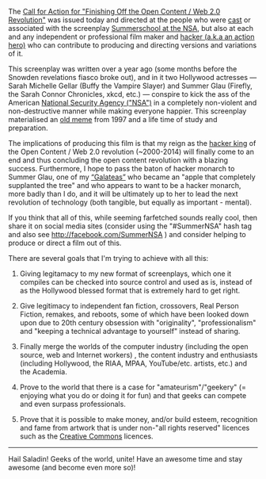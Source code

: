 The [Call for Action for "Finishing Off the Open Content / Web 2.0 Revolution"](http://shlomifish.livejournal.com/3001.html) was issued today and directed at the people who were [cast](http://www.shlomifish.org/humour/Summerschool-at-the-NSA/cast.html) or associated with the screenplay [Summerschool at the NSA](http://www.shlomifish.org/humour/Summerschool-at-the-NSA/), but also at each and any independent or professional film maker and [hacker (a.k.a an action hero)](http://www.shlomifish.org/philosophy/philosophy/putting-all-cards-on-the-table-2013/DocBook5/putting-all-cards-on-the-table-2013/david_and_goliath.html) who can contribute to producing and directing versions and variations of it.

This screenplay was written over a year ago (some months before the Snowden revelations fiasco broke out), and in it two Hollywood actresses — Sarah Michelle Gellar (Buffy the Vampire Slayer) and Summer Glau (Firefly, the Sarah Connor Chronicles, xkcd, etc.) — conspire to kick the ass of the American [National Security Agency ("NSA")](https://en.wikipedia.org/wiki/National_Security_Agency) in a completely non-violent and non-destructive manner while making everyone happier. This screenplay materialised an [old meme](http://www.shlomifish.org/humour/fortunes/show.cgi?id=smg-next-film) from 1997 and a life time of study and preparation.

The implications of producing this film is that my reign as the [hacker king](http://plus.google.com/+ShlomiFish/posts/gyrcAfAASev) of the Open Content / Web 2.0 revolution (~2000-2014) will finally come to an end and thus concluding the open content revolution with a blazing success. Furthermore, I hope to pass the baton of hacker monarch to Summer Glau, one of my [“Galateas”](https://en.wikipedia.org/wiki/Galatea_%28mythology%29) who became an "apple that completely supplanted the tree" and who appears to want to be a hacker monarch, more badly than I do, and it will be ultimately up to her to lead the next revolution of technology (both tangible, but equally as important - mental).

If you think that all of this, while seeming farfetched sounds really cool, then share it on social media sites (consider using the "#SummerNSA" hash tag and also see http://facebook.com/SummerNSA ) and consider helping to produce or direct a film out of this.

There are several goals that I'm trying to achieve with all this:

1. Giving legitamacy to my new format of screenplays, which one it compiles can be checked into source control and used as is, instead of as the Hollywood blessed format that is extremely hard to get right.

2. Give legitimacy to independent fan fiction, crossovers, Real Person Fiction, remakes, and reboots, some of which have been looked down upon due to 20th century obsession with "originality", "professionalism" and "keeping a technical advantage to yourself" instead of sharing.

3. Finally merge the worlds of the computer industry (including the open source, web and Internet workers) , the content industry and enthusiasts (including Hollywood, the RIAA, MPAA, YouTube/etc. artists, etc.) and the Academia.

4. Prove to the world that there is a case for "amateurism"/"geekery" (= enjoying what you do or doing it for fun) and that geeks can compete and even surpass professionals.

5. Prove that it is possible to make money, and/or build esteem, recognition and fame from artwork that is under non-"all rights reserved" licences such as the [Creative Commons](https://en.wikipedia.org/wiki/Creative_Commons) licences.

----

Hail Saladin! Geeks of the world, unite! Have an awesome time and stay awesome (and become even more so)!